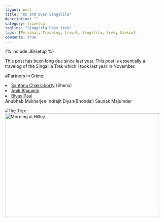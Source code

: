 ```yaml
---
layout: post
title: "Up and Over Singalila"
description: ""
category: travelog
tagline: "Singalila Pass trek"
tags: [Personal, Travelog, travel, Singalila, trek, Sikkim]
comments: true
---
```

{% include JB/setup %}

This post has been long due since last year.
This post is essentially a travelog of the Singalila Trek which I took last year in November.

#Partners in Crime:
<li><a href="https://www.facebook.com/santanu.chakraborty.750">Santanu Chakraborty</a> (Sheno)</li>
<li><a href="https://www.facebook.com/anik.bhaumik">Anik Bhaumik</a></li>
<li><a href="https://www.facebook.com/bivas.paul.7">Bivas Paul</a></li>
Anubhab Mukherjee
Indrajit Diyan(Bhondal)
Saunak Majumder


#The Trip:
<a href="https://www.flickr.com/photos/suplabd/11128214476" title="Morning at Hilley by Suplab Debnath, on Flickr"><img src="https://farm8.staticflickr.com/7315/11128214476_d7eb20330d.jpg" width="500" height="336" alt="Morning at Hilley"></a>


